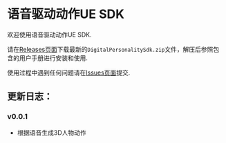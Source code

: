 # 语音驱动动作UE SDK
欢迎使用语音驱动动作UE SDK.

请在[Releases页面](https://github.com/digital-personality/DigitalPersonalitySdk_UE/releases/)下载最新的`DigitalPersonalitySdk.zip`文件，解压后参照包含的用户手册进行安装和使用.

使用过程中遇到任何问题请在[Issues页面](https://github.com/digital-personality/DigitalPersonalitySdk_UE/issues)提交.
## 更新日志：
### v0.0.1
- 根据语音生成3D人物动作

